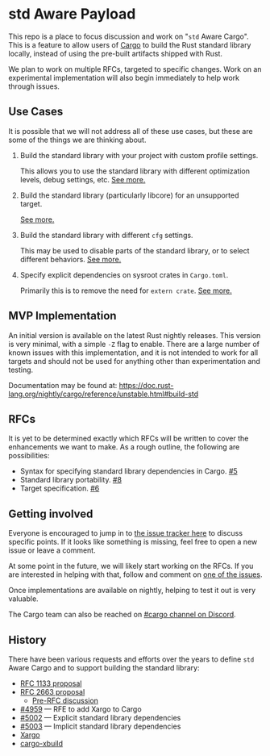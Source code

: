 # std Aware Payload

This repo is a place to focus discussion and work on "`std` Aware Cargo". This
is a feature to allow users of [Cargo](https://github.com/rust-lang/cargo/) to
build the Rust standard library locally, instead of using the pre-built
artifacts shipped with Rust.

We plan to work on multiple RFCs, targeted to specific changes. Work on an
experimental implementation will also begin immediately to help work through
issues.

## Use Cases

It is possible that we will not address all of these use cases, but these are
some of the things we are thinking about.

1. Build the standard library with your project with custom profile settings.

   This allows you to use the standard library with different optimization
   levels, debug settings, etc. [See more.](https://github.com/rust-lang/wg-cargo-std-aware/issues/2)

2. Build the standard library (particularly libcore) for an unsupported
   target.

   [See more.](https://github.com/rust-lang/wg-cargo-std-aware/issues/3)

3. Build the standard library with different `cfg` settings.

   This may be used to disable parts of the standard library, or to select
   different behaviors. [See more.](https://github.com/rust-lang/wg-cargo-std-aware/issues/4)

4. Specify explicit dependencies on sysroot crates in `Cargo.toml`.

   Primarily this is to remove the need for `extern crate`. [See
   more.](https://github.com/rust-lang/wg-cargo-std-aware/issues/5)

## MVP Implementation

An initial version is available on the latest Rust nightly releases. This
version is very minimal, with a simple `-Z` flag to enable. There are a large
number of known issues with this implementation, and it is not intended to
work for all targets and should not be used for anything other than
experimentation and testing.

Documentation may be found at: https://doc.rust-lang.org/nightly/cargo/reference/unstable.html#build-std

## RFCs

It is yet to be determined exactly which RFCs will be written to cover the
enhancements we want to make. As a rough outline, the following are
possibilities:

- Syntax for specifying standard library dependencies in Cargo. [#5](https://github.com/rust-lang/wg-cargo-std-aware/issues/5)
- Standard library portability. [#8](https://github.com/rust-lang/wg-cargo-std-aware/issues/8)
- Target specification. [#6](https://github.com/rust-lang/wg-cargo-std-aware/issues/6)

## Getting involved

Everyone is encouraged to jump in to [the issue tracker
here](https://github.com/rust-lang/wg-cargo-std-aware/issues/) to discuss
specific points. If it looks like something is missing, feel free to open a
new issue or leave a comment.

At some point in the future, we will likely start working on the RFCs. If you
are interested in helping with that, follow and comment on [one of the
issues](https://github.com/rust-lang/wg-cargo-std-aware/issues?q=is%3Aopen+is%3Aissue+label%3ARFC).

Once implementations are available on nightly, helping to test it out is very
valuable.

The Cargo team can also be reached on [#cargo channel on
Discord](https://discord.gg/rust-lang).

## History

There have been various requests and efforts over the years to define `std`
Aware Cargo and to support building the standard library:

- [RFC 1133 proposal](https://github.com/rust-lang/rfcs/pull/1133)
- [RFC 2663 proposal](https://github.com/rust-lang/rfcs/pull/2663)
    - [Pre-RFC discussion](https://github.com/jamesmunns/rfcs/pull/1)
- [#4959](https://github.com/rust-lang/cargo/issues/4959) — RFE to add Xargo to Cargo
- [#5002](https://github.com/rust-lang/cargo/issues/5002) — Explicit standard
  library dependencies
- [#5003](https://github.com/rust-lang/cargo/issues/5003) — Implicit standard
  library dependencies
- [Xargo](https://github.com/japaric/xargo)
- [cargo-xbuild](https://github.com/rust-osdev/cargo-xbuild)
